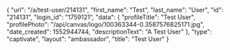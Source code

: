 {
    "url": "\/a\/test-user\/214131",
    "first_name": "Test",
    "last_name": "User",
    "id": "214131",
    "login_id": "1759121",
    "data": {
        "profileTitle": "Test User",
        "profilePhoto": "\/api\/canvas\/logo\/100363344-0.3587576825171.jpg",
        "date_created": 1552944744,
        "descriptionText": "A Test User"
    },
    "type": "captivate",
    "layout": "ambassador",
    "title": "Test User"
}